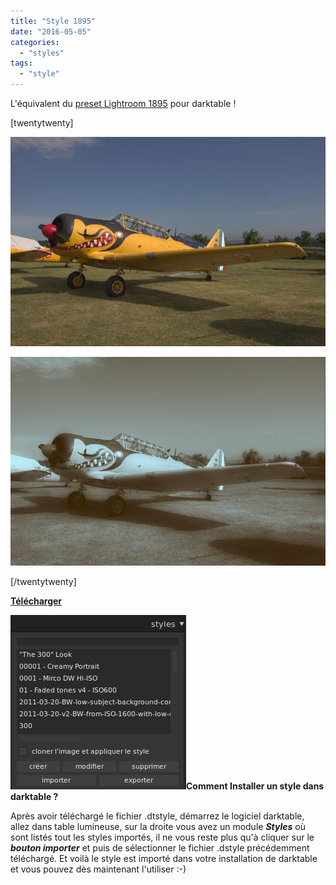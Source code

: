 ```yaml
---
title: "Style 1895"
date: "2016-05-05"
categories: 
  - "styles"
tags: 
  - "style"
---
```


L'équivalent du [preset Lightroom 1895](http://presetlove.com/presets/1895/) pour darktable !

\[twentytwenty\]

![](images/original.jpeg)

![](images/1895.jpeg)

\[/twentytwenty\]

 

**[Télécharger](https://darktable.fr/download/Styles/1895.dtstyle)**

**![installation-style](images/installation-style.jpeg)Comment Installer un style dans darktable ?**

Après avoir téléchargé le fichier .dtstyle, démarrez le logiciel darktable, allez dans table lumineuse, sur la droite vous avez un module **_Styles_** où sont listés tout les styles importés, il ne vous reste plus qu'à cliquer sur le _**bouton importer**_ et puis de sélectionner le fichier .dstyle précédemment téléchargé. Et voilà le style est importé dans votre installation de darktable et vous pouvez dès maintenant l'utiliser :-)
